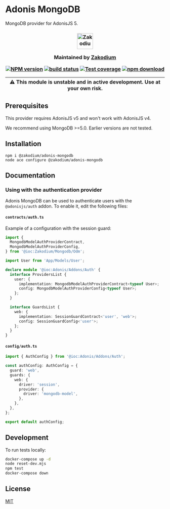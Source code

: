 # Adonis MongoDB

MongoDB provider for AdonisJS 5.

<h3 align="center">

  <a href="https://www.zakodium.com">
    <img src="https://www.zakodium.com/brand/zakodium-logo-white.svg" width="50" alt="Zakodium logo" />
  </a>

  <p>
    Maintained by <a href="https://www.zakodium.com">Zakodium</a>
  </p>

[![NPM version][npm-image]][npm-url]
[![build status][ci-image]][ci-url]
[![Test coverage][codecov-image]][codecov-url]
[![npm download][download-image]][download-url]

| :warning: This module is unstable and in active development. Use at your own risk. |
| ---------------------------------------------------------------------------------- |

</h3>

## Prerequisites

This provider requires AdonisJS v5 and won't work with AdonisJS v4.

We recommend using MongoDB >=5.0. Earlier versions are not tested.

## Installation

```console
npm i @zakodium/adonis-mongodb
node ace configure @zakodium/adonis-mongodb
```

## Documentation

### Using with the authentication provider

Adonis MongoDB can be used to authenticate users with the `@adonisjs/auth` addon.
To enable it, edit the following files:

#### `contracts/auth.ts`

Example of a configuration with the session guard:

```ts
import {
  MongodbModelAuthProviderContract,
  MongodbModelAuthProviderConfig,
} from '@ioc:Zakodium/Mongodb/Odm';

import User from 'App/Models/User';

declare module '@ioc:Adonis/Addons/Auth' {
  interface ProvidersList {
    user: {
      implementation: MongodbModelAuthProviderContract<typeof User>;
      config: MongodbModelAuthProviderConfig<typeof User>;
    };
  }

  interface GuardsList {
    web: {
      implementation: SessionGuardContract<'user', 'web'>;
      config: SessionGuardConfig<'user'>;
    };
  }
}
```

#### `config/auth.ts`

```ts
import { AuthConfig } from '@ioc:Adonis/Addons/Auth';

const authConfig: AuthConfig = {
  guard: 'web',
  guards: {
    web: {
      driver: 'session',
      provider: {
        driver: 'mongodb-model',
      },
    },
  },
};

export default authConfig;
```

## Development

To run tests locally:

```bash
docker-compose up -d
node reset-dev.mjs
npm test
docker-compose down
```

## License

[MIT](./LICENSE)

[npm-image]: https://img.shields.io/npm/v/@zakodium/adonis-mongodb.svg
[npm-url]: https://www.npmjs.com/package/@zakodium/adonis-mongodb
[ci-image]: https://github.com/zakodium/adonis-mongodb/workflows/Node.js%20CI/badge.svg?branch=main
[ci-url]: https://github.com/zakodium/adonis-mongodb/actions?query=workflow%3A%22Node.js+CI%22
[codecov-image]: https://img.shields.io/codecov/c/github/zakodium/adonis-mongodb.svg
[codecov-url]: https://codecov.io/gh/zakodium/adonis-mongodb
[download-image]: https://img.shields.io/npm/dm/@zakodium/adonis-mongodb.svg
[download-url]: https://www.npmjs.com/package/@zakodium/adonis-mongodb
